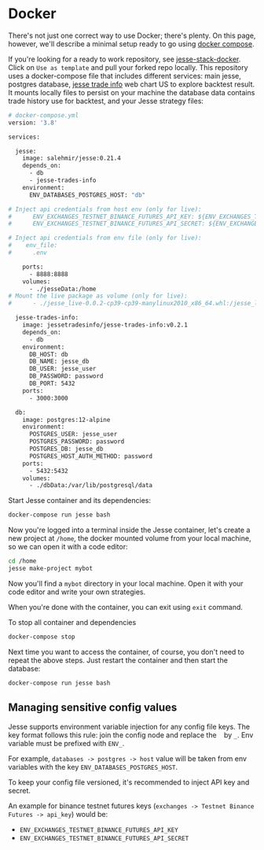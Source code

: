# Docker

There's not just one correct way to use Docker; there's plenty. On this page, however, we'll describe a minimal setup ready to go using [docker compose](https://docs.docker.com/compose).

If you're looking for a ready to work repository, see [jesse-stack-docker](https://github.com/jesse-ai/jesse-stack-docker). Click on `Use as template` and pull your forked repo locally.
This repository uses a docker-compose file that includes different services: main jesse, postgres database, [jesse trade info](https://github.com/nicolay-zlobin/jesse-trades-info) web chart US to explore backtest result. It mounts locally files to persist on your machine the database data contains trade history use for backtest, and your Jesse strategy files:
```sh
# docker-compose.yml
version: '3.8'

services:

  jesse:
    image: salehmir/jesse:0.21.4
    depends_on:
      - db
      - jesse-trades-info
    environment:
      ENV_DATABASES_POSTGRES_HOST: "db"

# Inject api credentials from host env (only for live):
#      ENV_EXCHANGES_TESTNET_BINANCE_FUTURES_API_KEY: ${ENV_EXCHANGES_TESTNET_BINANCE_FUTURES_API_KEY}
#      ENV_EXCHANGES_TESTNET_BINANCE_FUTURES_API_SECRET: ${ENV_EXCHANGES_TESTNET_BINANCE_FUTURES_API_SECRET}

# Inject api credentials from env file (only for live):
#    env_file:
#      .env

    ports:
      - 8888:8888
    volumes:
      - ./jesseData:/home
# Mount the live package as volume (only for live):
#      - ./jesse_live-0.0.2-cp39-cp39-manylinux2010_x86_64.whl:/jesse_live-0.0.2-cp39-cp39-manylinux2010_x86_64.whl

  jesse-trades-info:
    image: jessetradesinfo/jesse-trades-info:v0.2.1
    depends_on:
      - db
    environment:
      DB_HOST: db
      DB_NAME: jesse_db
      DB_USER: jesse_user
      DB_PASSWORD: password
      DB_PORT: 5432
    ports:
      - 3000:3000

  db:
    image: postgres:12-alpine
    environment:
      POSTGRES_USER: jesse_user
      POSTGRES_PASSWORD: password
      POSTGRES_DB: jesse_db
      POSTGRES_HOST_AUTH_METHOD: password
    ports:
      - 5432:5432
    volumes:
      - ./dbData:/var/lib/postgresql/data

```

Start Jesse container and its dependencies:
```sh
docker-compose run jesse bash
```

Now you're logged into a terminal inside the Jesse container, let's create a new project at `/home`, the docker mounted volume from your local machine, so we can open it with a code editor:
```sh
cd /home
jesse make-project mybot
```

Now you'll find a `mybot` directory in your local machine. Open it with your code editor and write your own strategies. 

When you're done with the container, you can exit using `exit` command. 

To stop all container and dependencies
```sh
docker-compose stop
```

Next time you want to access the container, of course, you don't need to repeat the above steps. Just restart the container and then start the database:
```sh
docker-compose run jesse bash
```

## Managing sensitive config values 

Jesse supports environment variable injection for any config file keys. The key format follows this rule: join the config node and replace the ` ` by `_`. Env variable must be prefixed with `ENV_`.

For example, `databases -> postgres -> host` value will be taken from env variables with the key `ENV_DATABASES_POSTGRES_HOST`.

To keep your config file versioned, it's recommended to inject API key and secret.

An example for binance testnet futures keys (`exchanges -> Testnet Binance Futures -> api_key`) would be:
- `ENV_EXCHANGES_TESTNET_BINANCE_FUTURES_API_KEY`
- `ENV_EXCHANGES_TESTNET_BINANCE_FUTURES_API_SECRET`

